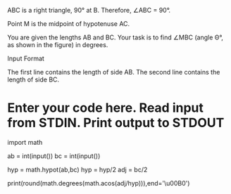 ABC is a right triangle, 90° at B.
Therefore, ∠ABC = 90°.

Point M is the midpoint of hypotenuse AC.

You are given the lengths AB and BC.
Your task is to find ∠MBC (angle Θ°, as shown in the figure) in degrees.

Input Format

The first line contains the length of side AB.
The second line contains the length of side BC.

# Enter your code here. Read input from STDIN. Print output to STDOUT
import math

ab = int(input())
bc = int(input())


hyp = math.hypot(ab,bc)
hyp = hyp/2
adj = bc/2

print(round(math.degrees(math.acos(adj/hyp))),end='\u00B0')

